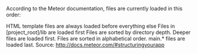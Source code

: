 According to the Meteor documentation, files are currently loaded in this order:

HTML template files are always loaded before everything else
Files in [project_root]/lib are loaded first
Files are sorted by directory depth. Deeper files are loaded first.
Files are sorted in alphabetical order.
main.* files are loaded last.
Source: http://docs.meteor.com/#structuringyourapp
